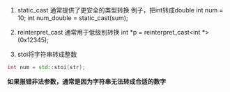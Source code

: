 1. static_cast
通常提供了更安全的类型转换
例子，把int转成double
int num = 10;
int num_double = static_cast<double>(sum);
2. reinterpret_cast
通常用于低级别转换
int *p = reinterpret_cast<int *>(0x12345);

3. stoi将字符串转成整数
```cpp
int num = std::stoi(str);
```
**如果报错非法参数，通常是因为字符串无法转成合适的数字**